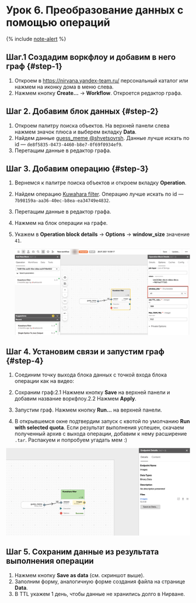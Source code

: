 # Урок 6. Преобразование данных с помощью операций

{% include [note-alert](../_includes/onboarding-alert.md) %}

## Шаг.1 Создадим воркфлоу и добавим в него граф {#step-1}

1. Откроем в <https://nirvana.yandex-team.ru/> персональный каталог или нажмем на иконку дома в меню слева.
2. Нажмем кнопку **Create...** -> **Workflow**. Откроется редактор графа.

## Шаг 2. Добавим блок данных {#step-2}

1. Откроем палитру поиска объектов. На верхней панели слева нажмем значок плюса и выберем вкладку **Data**.
2. Найдем данные [guess_meme @shvetsovrsh](https://nirvana.yandex-team.ru/data/de8f5835-0473-4460-b8e7-0f69f0934ef9). Данные лучше искать по id — `de8f5835-0473-4460-b8e7-0f69f0934ef9`.
3. Перетащим данные в редактор графа.

## Шаг 3. Добавим операцию {#step-3}

1. Вернемся к палитре поиска объектов и откроем вкладку **Operation**.
2. Найдем операцию [Kuwahara filter](https://nirvana.yandex-team.ru/operation/7b98159a-aa36-40ec-b8ea-ea34749e4832). Операцию лучше искать по id — `7b98159a-aa36-40ec-b8ea-ea34749e4832`.
3. Перетащим данные в редактор графа.
4. Нажмем на блок операции на графе.
5. Укажем в **Operation block details** -> **Оptions** -> **window_size** значение `41`.

   ![](../_assets/lesson-6/size.png)

## Шаг 4. Установим связи и запустим граф {#step-4}

1. Соединим точку выхода блока данных с точкой входа блока операции как на видео:

2. Сохраним граф:2.1 Нажмем кнопку **Save** на верхней панели и добавим название воркфлоу.2.2 Нажмем **Apply**.
3. Запустим граф. Нажмем кнопку **Run...** на верхней панели.
4. В открывшемся окне подтвердим запуск c квотой по умолчанию **Run with selected quota**.
Если результат выполнения успешен, скачаем полученный архив с выхода операции, добавим к нему расширение `.tar`. Распакуем и попробуем угадать мем :)

![](../_assets/lesson-6/archive.png)

## Шаг 5. Сохраним данные из результата выполнения операции

1. Нажмем кнопку **Save as data** (см. скриншот выше).
2. Заполним форму, аналогичную форме создания файла на странице **Data**.
3. В TTL укажем 1 день, чтобы данные не хранились долго в Нирване.
